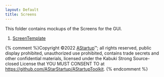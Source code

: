 ```yaml
---
layout: Default
title: Screens
---
```


This folder contains mockups of the Screens for the GUI.

1. [ScreenTemplate](./ScreenTemplate)

{% comment %}Copyright ©2022 [AStartup](https://astartup.net)™; all rights reserved, public display prohibited, unauthorized use prohibited, contains trade secrets and other confidential materials, licensed under the Kabuki Strong Source-closed License that YOU MUST CONSENT TO at <https://github.com/AStarStartup/AStartupToolkit>. {% endcomment %}
